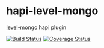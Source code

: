 # hapi-level-mongo

[level-mongo](https://github.com/simon-p-r/level-mongo) hapi plugin

[![Build Status](https://secure.travis-ci.org/simon-p-r/hapi-level-mongo.png)](http://travis-ci.org/simon-p-r/hapi-level-mongo)
[![Coverage Status](https://coveralls.io/repos/github/simon-p-r/hapi-level-mongo/badge.svg?branch=master)](https://coveralls.io/github/simon-p-r/hapi-level-mongo?branch=master)